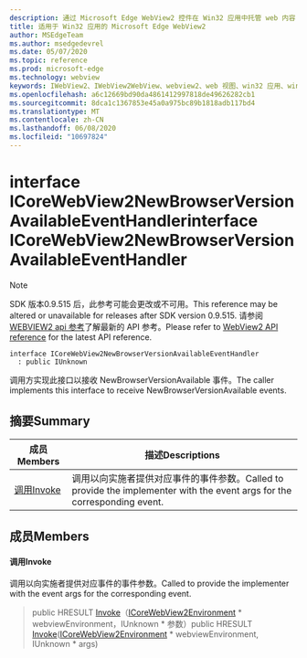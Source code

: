```yaml
---
description: 通过 Microsoft Edge WebView2 控件在 Win32 应用中托管 web 内容
title: 适用于 Win32 应用的 Microsoft Edge WebView2
author: MSEdgeTeam
ms.author: msedgedevrel
ms.date: 05/07/2020
ms.topic: reference
ms.prod: microsoft-edge
ms.technology: webview
keywords: IWebView2、IWebView2WebView、webview2、web 视图、win32 应用、win32、edge、ICoreWebView2、ICoreWebView2Controller、浏览器控件、边缘 html
ms.openlocfilehash: a6c12669bd90da4861412997818de49626282cb1
ms.sourcegitcommit: 8dca1c1367853e45a0a975bc89b1818adb117bd4
ms.translationtype: MT
ms.contentlocale: zh-CN
ms.lasthandoff: 06/08/2020
ms.locfileid: "10697824"
---
```

# <span data-ttu-id="5010b-104">interface ICoreWebView2NewBrowserVersionAvailableEventHandler</span><span class="sxs-lookup"><span data-stu-id="5010b-104">interface ICoreWebView2NewBrowserVersionAvailableEventHandler</span></span> 

> [!NOTE]
> <span data-ttu-id="5010b-105">SDK 版本0.9.515 后，此参考可能会更改或不可用。</span><span class="sxs-lookup"><span data-stu-id="5010b-105">This reference may be altered or unavailable for releases after SDK version 0.9.515.</span></span> <span data-ttu-id="5010b-106">请参阅[WEBVIEW2 api 参考](../../../webview2-api-reference.md)了解最新的 API 参考。</span><span class="sxs-lookup"><span data-stu-id="5010b-106">Please refer to [WebView2 API reference](../../../webview2-api-reference.md) for the latest API reference.</span></span>

```
interface ICoreWebView2NewBrowserVersionAvailableEventHandler
  : public IUnknown
```

<span data-ttu-id="5010b-107">调用方实现此接口以接收 NewBrowserVersionAvailable 事件。</span><span class="sxs-lookup"><span data-stu-id="5010b-107">The caller implements this interface to receive NewBrowserVersionAvailable events.</span></span>

## <span data-ttu-id="5010b-108">摘要</span><span class="sxs-lookup"><span data-stu-id="5010b-108">Summary</span></span>

 <span data-ttu-id="5010b-109">成员</span><span class="sxs-lookup"><span data-stu-id="5010b-109">Members</span></span>                        | <span data-ttu-id="5010b-110">描述</span><span class="sxs-lookup"><span data-stu-id="5010b-110">Descriptions</span></span>
--------------------------------|---------------------------------------------
[<span data-ttu-id="5010b-111">调用</span><span class="sxs-lookup"><span data-stu-id="5010b-111">Invoke</span></span>](#invoke) | <span data-ttu-id="5010b-112">调用以向实施者提供对应事件的事件参数。</span><span class="sxs-lookup"><span data-stu-id="5010b-112">Called to provide the implementer with the event args for the corresponding event.</span></span>

## <span data-ttu-id="5010b-113">成员</span><span class="sxs-lookup"><span data-stu-id="5010b-113">Members</span></span>

#### <span data-ttu-id="5010b-114">调用</span><span class="sxs-lookup"><span data-stu-id="5010b-114">Invoke</span></span> 

<span data-ttu-id="5010b-115">调用以向实施者提供对应事件的事件参数。</span><span class="sxs-lookup"><span data-stu-id="5010b-115">Called to provide the implementer with the event args for the corresponding event.</span></span>

> <span data-ttu-id="5010b-116">public HRESULT [Invoke](#invoke)（[ICoreWebView2Environment](icorewebview2environment.md) \* webviewEnvironment，IUnknown \* 参数）</span><span class="sxs-lookup"><span data-stu-id="5010b-116">public HRESULT [Invoke](#invoke)([ICoreWebView2Environment](icorewebview2environment.md) \* webviewEnvironment, IUnknown \* args)</span></span>

